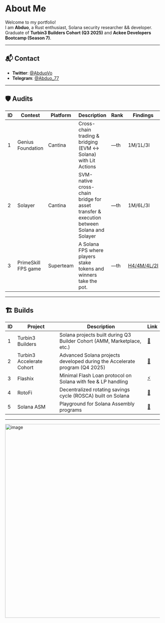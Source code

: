 # About Me

Welcome to my portfolio!  
I am **Abduo**, a Rust enthusiast, Solana security researcher && developer.  
Graduate of **Turbin3 Builders Cohort (Q3 2025)** and **Ackee Developers Bootcamp (Season 7)**.

---

## 📬 Contact

- **Twitter**: [@AbduoVo](https://x.com/AbduoVo)
- **Telegram**: [@Abduo_77](https://t.me/Abduo_77)

---

## 🛡️ Audits

| ID | Contest | Platform | Description | Rank | Findings |
|----|----------|-------------|----------|------|--------|
| 1  | Genius Foundation | Cantina | Cross-chain trading & bridging (EVM ↔ Solana) with Lit Actions | —th | 1M/1L/3I |
| 2  | Solayer           | Cantina | SVM-native cross-chain bridge for asset transfer & execution between Solana and Solayer | —th | 1M/6L/3I |
| 3  | PrimeSkill FPS game           | Superteam | A Solana FPS where players stake tokens and winners take the pot. | —th | [H4/4M/4L/2I](https://github.com/Abduovv/reports/blob/main/wager-program-audit-report.md) |


---

## 🏗️ Builds 

| ID | Project                   | Description                                                                | Link                                                   |
| -- | ------------------------- | -------------------------------------------------------------------------- | ------------------------------------------------------ |
| 1  | Turbin3 Builders          | Solana projects built during Q3 Builder Cohort (AMM, Marketplace, etc.)    | [🔧](https://github.com/Abduovv/Q3_25_Builder_Abduovv) |
| 2  | Turbin3 Accelerate Cohort | Advanced Solana projects developed during the Accelerate program (Q4 2025) | [🚀](https://github.com/Abduovv/Q4_2025_Accel_Abduovv) |
| 3  | Flashix                   | Minimal Flash Loan protocol on Solana with fee & LP handling               | [⚡](https://github.com/Abduovv/Flashix)                |
| 4  | RotoFi                    | Decentralized rotating savings cycle (ROSCA) built on Solana               | [🔁](https://github.com/Abduovv/RotoFi/tree/main)      |
| 5  | Solana ASM                | Playground for Solana Assembly programs                                    | [🧩](https://github.com/Abduovv/solana-asm)            |

---

<img width="1200" height="630" alt="image" src="https://github.com/user-attachments/assets/db680bbb-6667-4e3f-a729-68173611ee34" />

